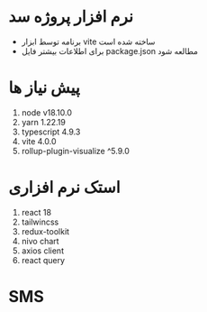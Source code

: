 # نرم افزار پروژه سد

-   برنامه توسط ابزار vite ساخته شده است
-   برای اطلاعات بیشتر فایل package.json مطالعه شود

# پیش نیاز ها

1. node v18.10.0
2. yarn 1.22.19
3. typescript 4.9.3
4. vite 4.0.0
5. rollup-plugin-visualize ^5.9.0

# استک نرم افزاری

1. react 18
2. tailwincss
3. redux-toolkit
4. nivo chart
5. axios client
6. react query
# SMS
